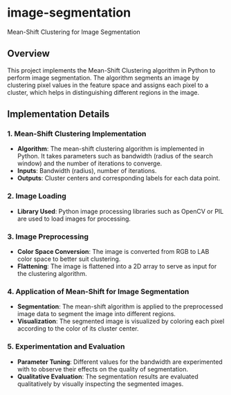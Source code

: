 # image-segmentation
Mean-Shift Clustering for Image Segmentation

## Overview
This project implements the Mean-Shift Clustering algorithm in Python to perform image segmentation. The algorithm segments an image by clustering pixel values in the feature space and assigns each pixel to a cluster, which helps in distinguishing different regions in the image.

## Implementation Details

### 1. Mean-Shift Clustering Implementation
- **Algorithm**: The mean-shift clustering algorithm is implemented in Python. It takes parameters such as bandwidth (radius of the search window) and the number of iterations to converge.
- **Inputs**: Bandwidth (radius), number of iterations.
- **Outputs**: Cluster centers and corresponding labels for each data point.

### 2. Image Loading
- **Library Used**: Python image processing libraries such as OpenCV or PIL are used to load images for processing.

### 3. Image Preprocessing
- **Color Space Conversion**: The image is converted from RGB to LAB color space to better suit clustering.
- **Flattening**: The image is flattened into a 2D array to serve as input for the clustering algorithm.

### 4. Application of Mean-Shift for Image Segmentation
- **Segmentation**: The mean-shift algorithm is applied to the preprocessed image data to segment the image into different regions.
- **Visualization**: The segmented image is visualized by coloring each pixel according to the color of its cluster center.

### 5. Experimentation and Evaluation
- **Parameter Tuning**: Different values for the bandwidth are experimented with to observe their effects on the quality of segmentation.
- **Qualitative Evaluation**: The segmentation results are evaluated qualitatively by visually inspecting the segmented images.



